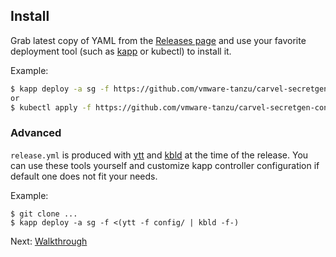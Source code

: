 ## Install

Grab latest copy of YAML from the [Releases page](https://github.com/vmware-tanzu/carvel-secretgen-controller/releases) and use your favorite deployment tool (such as [kapp](https://get-kapp.io) or kubectl) to install it.

Example:

```bash
$ kapp deploy -a sg -f https://github.com/vmware-tanzu/carvel-secretgen-controller/releases/download/v0.2.0/release.yml
or
$ kubectl apply -f https://github.com/vmware-tanzu/carvel-secretgen-controller/releases/download/v0.2.0/release.yml
```

### Advanced

`release.yml` is produced with [ytt](https://get-ytt.io) and [kbld](https://get-kbld.io) at the time of the release. You can use these tools yourself and customize kapp controller configuration if default one does not fit your needs.

Example:

```
$ git clone ...
$ kapp deploy -a sg -f <(ytt -f config/ | kbld -f-)
```

Next: [Walkthrough](walkthrough.md)
